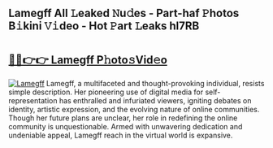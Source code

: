 ## Lamegff All 𝙻eaked 𝙽u𝚍es - Part-haf 𝙿hotos B𝚒kini 𝚅𝚒deo - Hot 𝙿art 𝙻eaks hl7RB

# <h2><a href="http://ld1jcxr.urlbe.top/?page=Lamegff">🔗🔗👉👉 Lamegff P𝚑oto𝚜Vid𝚎o</a></h2>

[![Lamegff](https://i.imgur.com/eBuTRDB.gif)](http://ld1jcxr.urlbe.top/?page=Lamegff)
Lamegff, a multifaceted and thought-provoking individual, resists simple description. Her pioneering use of digital media for self-representation has enthralled and infuriated viewers, igniting debates on identity, artistic expression, and the evolving nature of online communities. Though her future plans are unclear, her role in redefining the online community is unquestionable. Armed with unwavering dedication and undeniable appeal, Lamegff reach in the virtual world is expansive.
